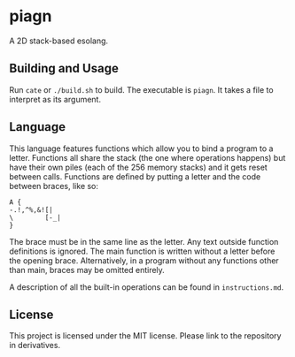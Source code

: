 # piagn
A 2D stack-based esolang.

## Building and Usage
Run `cate` or `./build.sh` to build. The executable is `piagn`. It takes a file to interpret as its argument.

## Language
This language features functions which allow you to bind a program to a letter. Functions all share the stack (the one where operations happens) but have their own piles (each of the 256 memory stacks) and it gets reset between calls. Functions are defined by putting a letter and the code between braces, like so:
```
A {
-.!,^%,&![|
\        [-_|
}
```
The brace must be in the same line as the letter. Any text outside function definitions is ignored. The main function is written without a letter before the opening brace. Alternatively, in a program without any functions other than main, braces may be omitted entirely.

A description of all the built-in operations can be found in `instructions.md`.


## License
This project is licensed under the MIT license. Please link to the repository in derivatives.
